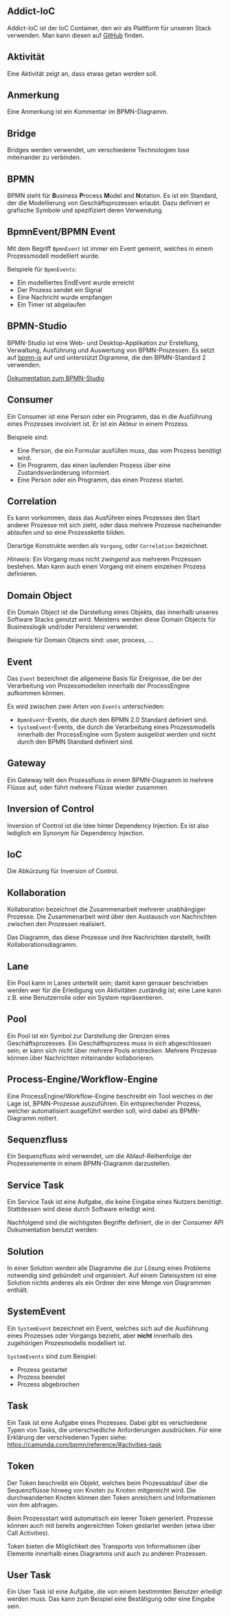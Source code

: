 ## Addict-IoC

Addict-IoC ist der IoC Container, den wir als Plattform für unseren Stack
verwenden. Man kann diesen auf [GitHub](https://github.com/5minds/addict-ioc)
finden.

## Aktivität

Eine Aktivität zeigt an, dass etwas getan werden soll.

## Anmerkung

Eine Anmerkung ist ein Kommentar im BPMN-Diagramm.

## Bridge

Bridges werden verwendet, um verschiedene Technologien lose miteinander zu
verbinden.

## BPMN

BPMN steht für **B**usiness **P**rocess **M**odel and **N**otation. Es ist ein
Standard, der die Modellierung von Geschäftsprozessen erlaubt. Dazu definiert er
grafische Symbole und spezifiziert deren Verwendung.

## BpmnEvent/BPMN Event

Mit dem Begriff `BpmnEvent` ist immer ein Event gemeint, welches in einem
Prozessmodell modelliert wurde.

Beispiele für `BpmnEvents`:

* Ein modelliertes EndEvent wurde erreicht
* Der Prozess sendet ein Signal
* Eine Nachricht wurde empfangen
* Ein Timer ist abgelaufen

## BPMN-Studio

BPMN-Studio ist eine Web- und Desktop-Applikation zur Erstellung, Verwaltung,
Ausführung und Auswertung von BPMN-Prozessen. Es setzt auf
[bpmn-js](https://github.com/bpmn-io/bpmn-js)
auf und unterstützt Digramme, die den BPMN-Standard 2 verwenden.

[Dokumentation zum BPMN-Studio](03_bpmn-studio/ueberblick.md)

## Consumer

Ein Consumer ist eine Person oder ein Programm, das in die Ausführung
eines Prozesses involviert ist. Er ist ein Akteur in einem Prozess.

Beispiele sind:

* Eine Person, die ein Formular ausfüllen muss, das vom Prozess benötigt wird.
* Ein Programm, das einen laufenden Prozess über eine Zustandsveränderung
  informiert.
* Eine Person oder ein Programm, das einen Prozess startet.

## Correlation

Es kann vorkommen, dass das Ausführen eines Prozesses den Start anderer
Prozesse mit sich zieht, oder dass mehrere Prozesse nacheinander ablaufen
und so eine Prozesskette bilden.

Derartige Konstrukte werden als `Vorgang`, oder `Correlation` bezeichnet.

_Hinweis_: Ein Vorgang muss nicht _zwingend_ aus mehreren Prozessen bestehen.
Man kann auch einen Vorgang mit einem einzelnen Prozess definieren.

## Domain Object

Ein Domain Object ist die Darstellung eines Objekts, das innerhalb unseres
Software Stacks genutzt wird. Meistens werden diese Domain Objects für
Businesslogik und/oder Persistenz verwendet.

Beispiele für Domain Objects sind: user, process, ...

## Event

Das `Event` bezeichnet die allgemeine Basis für Ereignisse, die bei der
Verarbeitung von Prozessmodellen innerhalb der ProcessEngine aufkommen können.

Es wird zwischen zwei Arten von `Events` unterschieden:

* `BpmnEvent`-Events, die durch den BPMN 2.0 Standard definiert sind.
* `SystemEvent`-Events, die durch die Verarbeitung eines Prozessmodells
  innerhalb der ProcessEngine vom System ausgelöst werden und nicht durch
  den BPMN Standard definiert sind.

## Gateway

Ein Gateway teilt den Prozessfluss in einem BPMN-Diagramm in mehrere Flüsse auf,
oder führt mehrere Flüsse wieder zusammen.

## Inversion of Control

Inversion of Control ist die Idee hinter Dependency Injection. Es ist also
lediglich ein Synonym für Dependency Injection.

## IoC

Die Abkürzung für Inversion of Control.

## Kollaboration

Kollaboration bezeichnet die Zusammenarbeit mehrerer unabhängiger Prozesse. Die
Zusammenarbeit wird über den Austausch von Nachrichten zwischen den Prozessen
realisiert.

Das Diagramm, das diese Prozesse und ihre Nachrichten darstellt, heißt
Kollaborationsdiagramm.

## Lane

Ein Pool kann in Lanes unterteilt sein; damit kann genauer beschrieben werden
wer für die Erledigung von Aktivitäten zuständig ist; eine Lane kann z.B. eine
Benutzerrolle oder ein System repräsentieren.

## Pool

Ein Pool ist ein Symbol zur Darstellung der Grenzen eines Geschäftsprozesses.
Ein Geschäftsprozess muss in sich abgeschlossen sein; er kann sich nicht über
mehrere Pools erstrecken. Mehrere Prozesse können über Nachrichten miteinander
kollaborieren.

## Process-Engine/Workflow-Engine

Eine ProcessEngine/Workflow-Engine beschreibt ein Tool welches in der Lage ist,
BPMN-Prozesse auszuführen. Ein entsprechender Prozess, welcher automatisiert
ausgeführt werden soll, wird dabei als BPMN-Diagramm notiert.

## Sequenzfluss

Ein Sequenzfluss wird verwendet, um die Ablauf-Reihenfolge der Prozesselemente
in einem BPMN-Diagramm darzustellen.

## Service Task

Ein Service Task ist eine Aufgabe, die keine Eingabe eines Nutzers benötigt.
Stattdessen wird diese durch Software erledigt wird.

Nachfolgend sind die wichtigsten Begriffe definiert, die in der Consumer API
Dokumentation benutzt werden:

## Solution

In einer Solution werden alle Diagramme die zur Lösung eines Problems notwendig sind
gebündelt und organisiert. Auf einem Dateisystem ist eine Solution nichts
anderes als ein Ordner der eine Menge von Diagrammen enthält.

## SystemEvent

Ein `SystemEvent` bezeichnet ein Event, welches sich auf die Ausführung eines
Prozesses oder Vorgangs bezieht, aber **nicht** innerhalb des zugehörigen
Prozesmodells modelliert ist.

`SystemEvents` sind zum Beispiel:

* Prozess gestartet
* Prozess beendet
* Prozess abgebrochen

## Task

Ein Task ist eine Aufgabe eines Prozesses. Dabei gibt es verschiedene Typen von
Tasks, die unterschiedliche Anforderungen ausdrücken. Für eine Erklärung der
verschiedenen Typen siehe: https://camunda.com/bpmn/reference/#activities-task

## Token

Der Token beschreibt ein Objekt, welches beim Prozessablauf über die
Sequenzflüsse hinweg von Knoten zu Knoten mitgereicht wird. Die
durchwanderten Knoten können den Token anreichern und Informationen
von ihm abfragen.

Beim Prozessstart wird automatisch ein leerer Token
generiert. Prozesse können auch mit bereits angereichten Token
gestartet werden (etwa über Call Activities).

Token bieten die Möglichkeit des Transports von Informationen über
Elemente innerhalb eines Diagramms und auch zu anderen Prozessen.

## User Task

Ein User Task ist eine Aufgabe, die von einem bestimmten Benutzer erledigt
werden muss. Das kann zum Beispiel eine Bestätigung oder eine Eingabe sein.
